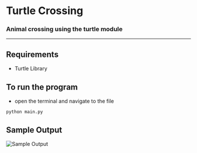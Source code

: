 # Turtle Crossing


### Animal crossing using the turtle module


---

## Requirements

- Turtle Library

## To run the program
- open the terminal and navigate to the file
```
python main.py
```

## Sample Output
![Sample Output](https://github.com/sahil-s-246/HacktoberFest-Projects-and-games/blob/sahil-s-246-patch-1/Turtle%20Crossing/Sample_Output.png)
